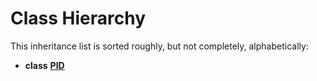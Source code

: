 
# Class Hierarchy

This inheritance list is sorted roughly, but not completely, alphabetically:


* **class** [**PID**](classPID.md) 
